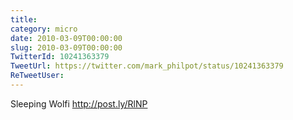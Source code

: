 ```yaml
---
title: 
category: micro
date: 2010-03-09T00:00:00
slug: 2010-03-09T00:00:00
TwitterId: 10241363379
TweetUrl: https://twitter.com/mark_philpot/status/10241363379
ReTweetUser: 
---
```


Sleeping Wolfi http://post.ly/RlNP